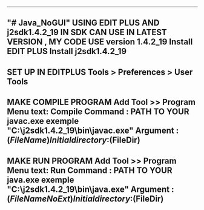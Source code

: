 -----------------------------------------
"# Java_NoGUI" 
USING EDIT PLUS AND j2sdk1.4.2_19
IN SDK CAN USE IN LATEST VERSION , MY CODE USE version 1.4.2_19
Install EDIT PLUS
Install j2sdk1.4.2_19
-----------------------------------------
SET UP IN EDITPLUS
Tools > Preferences > User Tools
-----------------------------------------
MAKE COMPILE PROGRAM
Add Tool >> Program
Menu text: Compile
Command : PATH TO YOUR javac.exe exemple "C:\j2sdk1.4.2_19\bin\javac.exe"
Argument : $(FileName)
Initial directory :$(FileDir)
-----------------------------------------
MAKE RUN PROGRAM
Add Tool >> Program
Menu text: Run
Command : PATH TO YOUR java.exe exemple "C:\j2sdk1.4.2_19\bin\java.exe"
Argument : $(FileNameNoExt)
Initial directory :$(FileDir)
-----------------------------------------
